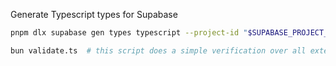 Generate Typescript types for Supabase

```bash
pnpm dlx supabase gen types typescript --project-id "$SUPABASE_PROJECT_REF" --schema public > supabase/types/supabase.ts
```

```bash
bun validate.ts  # this script does a simple verification over all extensioni files
```
